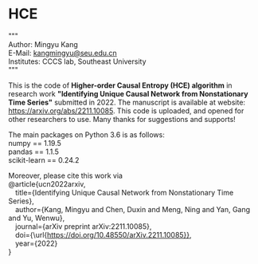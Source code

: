# HCE
"""  
Author: Mingyu Kang   
E-Mail: kangmingyu@seu.edu.cn   
Institutes: CCCS lab, Southeast University   
"""   

This is the code of **Higher-order Causal Entropy (HCE) algorithm** in research work **"Identifying Unique Causal Network from Nonstationary Time Series"** submitted in 2022. The manuscript is available at website: https://arxiv.org/abs/2211.10085. This code is uploaded, and opened for other researchers to use. Many thanks for suggestions and supports!

The main packages on Python 3.6 is as follows:   
numpy == 1.19.5   
pandas == 1.1.5   
scikit-learn == 0.24.2   

Moreover, please cite this work via  
@article{ucn2022arxiv,  
&emsp;title={Identifying Unique Causal Network from Nonstationary Time Series},  
&emsp;author={Kang, Mingyu and Chen, Duxin and Meng, Ning and Yan, Gang and Yu, Wenwu},  
&emsp;journal={arXiv preprint arXiv:2211.10085},  
&emsp;doi={\url{https://doi.org/10.48550/arXiv.2211.10085}},  
&emsp;year={2022}  
}  

